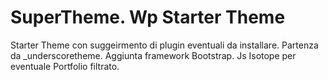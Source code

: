 # SuperTheme. Wp Starter Theme
Starter Theme con suggeirmento di plugin eventuali da installare.
Partenza da _underscoretheme.
Aggiunta framework Bootstrap.
Js Isotope per eventuale Portfolio filtrato.
